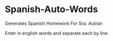 # Spanish-Auto-Words
Generates Spanish Homework For Sra. Autran

Enter in english words and separate each by line
